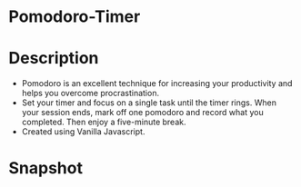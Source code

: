 # Pomodoro-Timer

# Description

* Pomodoro is an excellent technique for increasing your productivity and helps you overcome procrastination.
* Set your timer and focus on a single task until the timer rings. When your session ends, mark off one pomodoro and record what you completed. Then enjoy a five-minute break.
* Created using Vanilla Javascript.

# Snapshot
